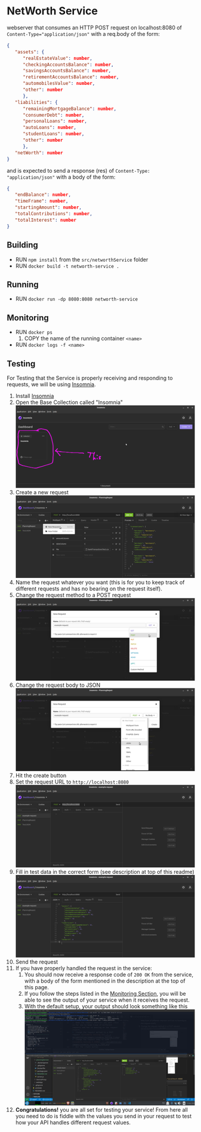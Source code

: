 # NetWorth Service

webserver that consumes an HTTP POST request on localhost:8080 of `Content-Type="application/json"` with a req.body of the form:

```JSON
{
   "assets": {
      "realEstateValue": number,
      "checkingAccountsBalance": number,
      "savingsAccountsBalance": number,
      "retirementAccountsBalance": number,
      "automobilesValue": number,
      "other": number
      },
   "liabilities": {
      "remainingMortgageBalance": number,
      "consumerDebt": number,
      "personalLoans": number,
      "autoLoans": number,
      "studentLoans": number,
      "other": number
      },
   "netWorth": number
}
```

and is expected to send a response (res) of `Content-Type: "application/json"` with a body of the form:

```JSON
{
   "endBalance": number,
   "timeFrame": number,
   "startingAmount": number,
   "totalContributions": number,
   "totalInterest": number
}
```

## Building

- RUN `npm install` from the `src/networthService` folder
- RUN `docker build -t networth-service .`

## Running

- RUN `docker run -dp 8080:8080 networth-service`

## Monitoring

- RUN `docker ps`
   1. COPY the name of the running container `<name>`
- RUN `docker logs -f <name>`

## Testing

For Testing that the Service is properly receiving and responding to requests, we will be using [Insomnia](https://insomnia.rest/).

1. Install [Insomnia](https://insomnia.rest/)
2. Open the Base Collection called "Insomnia" ![insomnia_testing_1.png](../../documentation/images/insomnia_testing_1.png)
3. Create a new request ![insomnia_testing_2.png](../../documentation/images/insomnia_testing_2.png)
4. Name the request whatever you want (this is for you to keep track of different requests and has no bearing on the request itself).
5. Change the request method to a POST request ![insomnia_testing_3.png](../../documentation/images/insomnia_testing_3.png)
6. Change the request body to JSON ![insomnia_testing_4_JSON.png](../../documentation/images/insomnia_testing_4_JSON.png)
7. Hit the create button
8. Set the request URL to `http://localhost:8080` ![insomnia_testing_5_JSON.png](../../documentation/images/insomnia_testing_5_JSON.png)
9. Fill in test data in the correct form (see description at top of this readme) ![insomnia_testing_6_networth.png](../../documentation/images/insomnia_testing_6_networth.png)
10. Send the request
11. If you have properly handled the request in the service:
    1. You should now receive a response code of `200 OK` from the service, with a body of the form mentioned in the description at the top of this page. 
    2. If you follow the steps listed in the [Monitoring Section](##Monitoring), you will be able to see the output of your service when it receives the request.
    3. With the default setup, your output should look something like this ![insomnia_testing_7_networth.png](../../documentation/images/insomnia_testing_7_networth.png)
12. **Congratulations!** you are all set for testing your service! From here all you need to do is fiddle with the values you send in your request to test how your API handles different request values.
